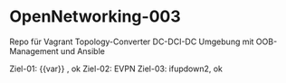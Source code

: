 # OpenNetworking-003
Repo für Vagrant Topology-Converter DC-DCI-DC Umgebung mit OOB-Management und Ansible

Ziel-01: {{var}} , ok 
Ziel-02: EVPN
Ziel-03: ifupdown2, ok
